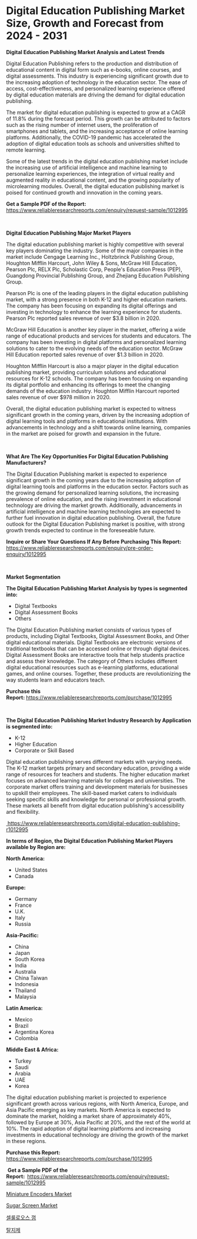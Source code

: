 <p><h1>Digital Education Publishing Market Size, Growth and Forecast from 2024 - 2031</h1></p><p><strong>Digital Education Publishing Market Analysis and Latest Trends</strong></p>
<p><p>Digital Education Publishing refers to the production and distribution of educational content in digital form such as e-books, online courses, and digital assessments. This industry is experiencing significant growth due to the increasing adoption of technology in the education sector. The ease of access, cost-effectiveness, and personalized learning experience offered by digital education materials are driving the demand for digital education publishing.</p><p>The market for digital education publishing is expected to grow at a CAGR of 11.8% during the forecast period. This growth can be attributed to factors such as the rising number of internet users, the proliferation of smartphones and tablets, and the increasing acceptance of online learning platforms. Additionally, the COVID-19 pandemic has accelerated the adoption of digital education tools as schools and universities shifted to remote learning.</p><p>Some of the latest trends in the digital education publishing market include the increasing use of artificial intelligence and machine learning to personalize learning experiences, the integration of virtual reality and augmented reality in educational content, and the growing popularity of microlearning modules. Overall, the digital education publishing market is poised for continued growth and innovation in the coming years.</p></p>
<p><strong>Get a Sample PDF of the Report:&nbsp;</strong> <a href="https://www.reliableresearchreports.com/enquiry/request-sample/1012995">https://www.reliableresearchreports.com/enquiry/request-sample/1012995</a></p>
<p>&nbsp;</p>
<p><strong>Digital Education Publishing Major Market Players</strong></p>
<p><p>The digital education publishing market is highly competitive with several key players dominating the industry. Some of the major companies in the market include Cengage Learning Inc., Holtzbrinck Publishing Group, Houghton Mifflin Harcourt, John Wiley & Sons, McGraw Hill Education, Pearson Plc, RELX Plc, Scholastic Corp, People's Education Press (PEP), Guangdong Provincial Publishing Group, and Zhejiang Education Publishing Group.</p><p>Pearson Plc is one of the leading players in the digital education publishing market, with a strong presence in both K-12 and higher education markets. The company has been focusing on expanding its digital offerings and investing in technology to enhance the learning experience for students. Pearson Plc reported sales revenue of over $3.8 billion in 2020.</p><p>McGraw Hill Education is another key player in the market, offering a wide range of educational products and services for students and educators. The company has been investing in digital platforms and personalized learning solutions to cater to the evolving needs of the education sector. McGraw Hill Education reported sales revenue of over $1.3 billion in 2020.</p><p>Houghton Mifflin Harcourt is also a major player in the digital education publishing market, providing curriculum solutions and educational resources for K-12 schools. The company has been focusing on expanding its digital portfolio and enhancing its offerings to meet the changing demands of the education industry. Houghton Mifflin Harcourt reported sales revenue of over $978 million in 2020.</p><p>Overall, the digital education publishing market is expected to witness significant growth in the coming years, driven by the increasing adoption of digital learning tools and platforms in educational institutions. With advancements in technology and a shift towards online learning, companies in the market are poised for growth and expansion in the future.</p></p>
<p>&nbsp;</p>
<p><strong>What Are The Key Opportunities For Digital Education Publishing Manufacturers?</strong></p>
<p><p>The Digital Education Publishing market is expected to experience significant growth in the coming years due to the increasing adoption of digital learning tools and platforms in the education sector. Factors such as the growing demand for personalized learning solutions, the increasing prevalence of online education, and the rising investment in educational technology are driving the market growth. Additionally, advancements in artificial intelligence and machine learning technologies are expected to further fuel innovation in digital education publishing. Overall, the future outlook for the Digital Education Publishing market is positive, with strong growth trends expected to continue in the foreseeable future.</p></p>
<p><strong>Inquire or Share Your Questions If Any Before Purchasing This Report:</strong> <a href="https://www.reliableresearchreports.com/enquiry/pre-order-enquiry/1012995">https://www.reliableresearchreports.com/enquiry/pre-order-enquiry/1012995</a></p>
<p>&nbsp;</p>
<p><strong>Market Segmentation</strong></p>
<p><strong>The Digital Education Publishing Market Analysis by types is segmented into:</strong></p>
<p><ul><li>Digital Textbooks</li><li>Digital Assessment Books</li><li>Others</li></ul></p>
<p><p>The Digital Education Publishing market consists of various types of products, including Digital Textbooks, Digital Assessment Books, and Other digital educational materials. Digital Textbooks are electronic versions of traditional textbooks that can be accessed online or through digital devices. Digital Assessment Books are interactive tools that help students practice and assess their knowledge. The category of Others includes different digital educational resources such as e-learning platforms, educational games, and online courses. Together, these products are revolutionizing the way students learn and educators teach.</p></p>
<p><strong>Purchase this Report:&nbsp;</strong><a href="https://www.reliableresearchreports.com/purchase/1012995">https://www.reliableresearchreports.com/purchase/1012995</a></p>
<p>&nbsp;</p>
<p><strong>The Digital Education Publishing Market Industry Research by Application is segmented into:</strong></p>
<p><ul><li>K-12</li><li>Higher Education</li><li>Corporate or Skill Based</li></ul></p>
<p><p>Digital education publishing serves different markets with varying needs. The K-12 market targets primary and secondary education, providing a wide range of resources for teachers and students. The higher education market focuses on advanced learning materials for colleges and universities. The corporate market offers training and development materials for businesses to upskill their employees. The skill-based market caters to individuals seeking specific skills and knowledge for personal or professional growth. These markets all benefit from digital education publishing's accessibility and flexibility.</p></p>
<p><a href="https://www.reliableresearchreports.com/digital-education-publishing-r1012995">&nbsp;https://www.reliableresearchreports.com/digital-education-publishing-r1012995</a></p>
<p><strong>In terms of Region, the Digital Education Publishing Market Players available by Region are:</strong></p>
<p>
    <p> <strong> North America: </strong>
        <ul>
            <li>United States</li>
            <li>Canada</li>
        </ul>
        </p> 
    <p> <strong> Europe: </strong>
        <ul>
            <li>Germany</li>
            <li>France</li>
            <li>U.K.</li>
            <li>Italy</li>
            <li>Russia</li>
        </ul>
        </p> 
    <p> <strong> Asia-Pacific: </strong>
        <ul>
            <li>China</li>
            <li>Japan</li>
            <li>South Korea</li>
            <li>India</li>
            <li>Australia</li>
            <li>China Taiwan</li>
            <li>Indonesia</li>
            <li>Thailand</li>
            <li>Malaysia</li>
        </ul>
        </p> 
    <p> <strong> Latin America: </strong>
        <ul>
            <li>Mexico</li>
            <li>Brazil</li>
            <li>Argentina Korea</li>
            <li>Colombia</li>
        </ul>
        </p> 
    <p> <strong> Middle East & Africa: </strong>
        <ul>
            <li>Turkey</li>
            <li>Saudi</li>
            <li>Arabia</li>
            <li>UAE</li>
            <li>Korea</li>
        </ul>
    </p>
    </p>
<p><p>The digital education publishing market is projected to experience significant growth across various regions, with North America, Europe, and Asia Pacific emerging as key markets. North America is expected to dominate the market, holding a market share of approximately 40%, followed by Europe at 30%, Asia Pacific at 20%, and the rest of the world at 10%. The rapid adoption of digital learning platforms and increasing investments in educational technology are driving the growth of the market in these regions.</p></p>
<p><strong>Purchase this Report: </strong><a href="https://www.reliableresearchreports.com/purchase/1012995">https://www.reliableresearchreports.com/purchase/1012995</a></p>
<p>&nbsp;<strong>Get a Sample PDF of the Report:&nbsp;&nbsp;</strong><a href="https://www.reliableresearchreports.com/enquiry/request-sample/1012995">https://www.reliableresearchreports.com/enquiry/request-sample/1012995</a></p>
<p><strong></strong></p>
<p><p><a href="https://www.linkedin.com/pulse/miniature-encoders-market-trends-analysis-forecasted-period-ig8vf">Miniature Encoders Market</a></p><p><a href="https://www.linkedin.com/pulse/sugar-screen-market-size-cagr-trends-2024-2030-see-market-v4zyf">Sugar Screen Market</a></p><p><a href="https://github.com/CliftonFisher9067/Market-Research-Report-List-1/blob/main/136583749972.md">셀룰로오스 껌</a></p><p><a href="https://github.com/fernandotryO5lson96765/Market-Research-Report-List-1/blob/main/375355749974.md">탈지제</a></p></p>